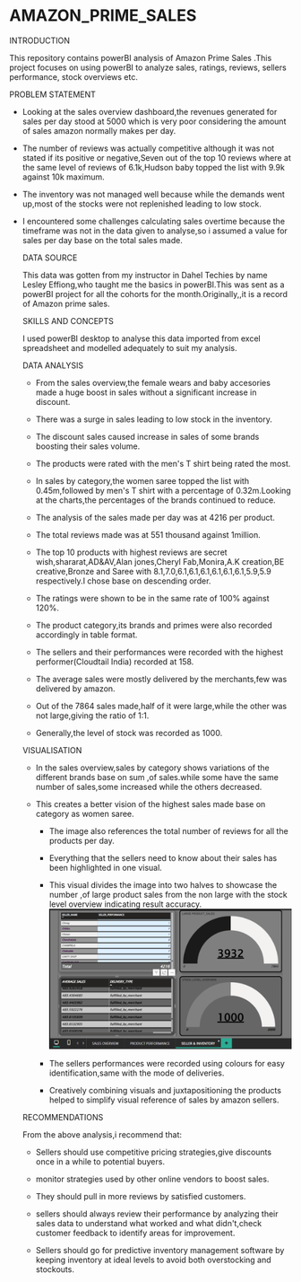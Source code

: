 # AMAZON_PRIME_SALES

INTRODUCTION

This repository contains powerBI analysis of Amazon Prime Sales .This project focuses on using powerBI to analyze sales, ratings, reviews, sellers performance, stock overviews etc.

PROBLEM STATEMENT

- Looking at the sales overview dashboard,the revenues generated for sales per day stood at 5000 which is very poor considering the amount of sales amazon normally makes per day.
   
- The number of reviews was actually competitive although it was not stated if its positive or negative,Seven out of the top 10 reviews where at the same level of reviews of 6.1k,Hudson baby topped the list with 9.9k against 10k maximum.
   
- The inventory was not managed well because while the demands went up,most of the stocks were not replenished leading to low stock.
  

- I encountered some challenges calculating sales overtime because the timeframe was not in the data given to analyse,so i assumed a value for sales per day  base on the 
  total sales made.

  DATA SOURCE

    This data was gotten from my instructor in Dahel Techies by name Lesley Effiong,who taught me the basics in powerBI.This was sent as a powerBI project for all the 
    cohorts  for the month.Originally,,it is a record of Amazon prime sales.

  SKILLS AND CONCEPTS

    I used powerBI desktop to analyse this data imported from excel spreadsheet and modelled adequately to suit my analysis.

  DATA ANALYSIS

    - From the sales overview,the female wears and  baby accesories made a huge boost in sales without a significant increase in discount.

  
    - There was a surge in sales leading to low stock in  the inventory.
 
     
    - The discount sales caused increase in sales of some brands boosting their sales  volume.
 
      
    - The products were rated with the men's T shirt being rated the most.
 
      
    - In sales  by category,the women saree topped the list with 0.45m,followed by men's T shirt with a  percentage of 0.32m.Looking at the charts,the percentages of the 
      brands continued to reduce.

      
    - The analysis of the sales made per day was at 4216  per product.
 
      
    - The total reviews made was at 551 thousand against 1million.
 
      
    - The top 10 products with highest reviews are secret wish,shararat,AD&AV,Alan jones,Cheryl Fab,Monira,A.K creation,BE creative,Bronze and Saree with 
      8.1,7.0,6.1,6.1,6.1,6.1,6.1,6.1,5.9,5.9 respectively.I chose base on descending order.

      
    - The ratings were shown to be in the same rate of 100% against 120%.
 
      
    - The  product category,its brands and primes were also recorded accordingly in table format.
 
      
    - The sellers and their performances were recorded with the highest performer(Cloudtail India) recorded at 158.
 
      
    - The average sales were mostly delivered  by the merchants,few was delivered by amazon.
 
      
    - Out of the 7864 sales made,half of it  were large,while the other was not large,giving the ratio of 1:1.
 
      
    - Generally,the level of stock was recorded as 1000.

  VISUALISATION

  - In the sales overview,sales by category shows variations of the different brands base on sum ,of sales.while some have the same number of sales,some increased while 
    the others decreased.
  
  - This creates a better vision of the highest sales made base on category as women saree.
   
      
    - The image also references the total number of reviews for all the products per day.
   
      
    - Everything that the sellers need to know about their sales has been highlighted in one visual.
   
      
    - This visual divides the image into two halves to showcase the number ,of large product sales from the non large with the stock level overview indicating result 
      accuracy.
       ![image](https://github.com/chymab/AMAZON_PRIME_SALES/blob/main/amazon_sales3.png)
      
    - The sellers performances were recorded using colours for easy identification,same with the mode of deliveries.
   
      
    - Creatively combining visuals  and juxtapositioning the products helped to simplify visual reference of sales by amazon sellers.

  RECOMMENDATIONS
  

    From the above analysis,i recommend that:

    
    - Sellers should use competitive pricing strategies,give discounts once in a while to potential buyers.
   
    
    - monitor strategies used by other online vendors to boost sales.
      
   
    - They should pull in more reviews by satisfied customers.
      
   
    - sellers should always review their performance by analyzing their sales data to understand what worked and what didn't,check customer feedback to identify areas for 
      improvement.
   
    - Sellers should go for predictive inventory management software by keeping inventory at ideal levels to avoid both overstocking and stockouts.
     




